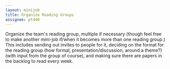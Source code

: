 ```yaml
---
layout: minijob
title: Organize Reading Groups
assignee: pt440
---
```


Organize the team's reading group, multiple if necessary (though feel free to make another mini-job if/when it becomes more than one reading group.)
This includes sending out invites to people for it, 
deciding on the format for the reading group (how formal, presentation/discussion, around a theme?) (with input from the group of course),
and making sure there are papers in the backlog to read every week.
